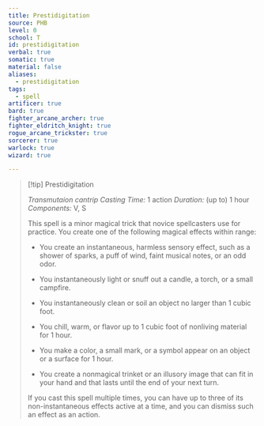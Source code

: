 ```yaml
---
title: Prestidigitation
source: PHB
level: 0
school: T
id: prestidigitation
verbal: true
somatic: true
material: false
aliases:
  - prestidigitation
tags:
  - spell
artificer: true
bard: true
fighter_arcane_archer: true
fighter_eldritch_knight: true
rogue_arcane_trickster: true
sorcerer: true
warlock: true
wizard: true

---
```

>[!tip] Prestidigitation
>
> *Transmutaion cantrip*
> *Casting Time:* 1 action
> *Duration:* (up to) 1 hour
> *Components:* V, S
>
>This spell is a minor magical trick that novice spellcasters use for practice. You create one of the following magical effects within range:
>
>-  You create an instantaneous, harmless sensory effect, such as a shower of sparks, a puff of wind, faint musical notes, or an odd odor.
>
>-  You instantaneously light or snuff out a candle, a torch, or a small campfire.
>
>-  You instantaneously clean or soil an object no larger than 1 cubic foot.
>
>-  You chill, warm, or flavor up to 1 cubic foot of nonliving material for 1 hour.
>
>-  You make a color, a small mark, or a symbol appear on an object or a surface for 1 hour.
>
>-  You create a nonmagical trinket or an illusory image that can fit in your hand and that lasts until the end of your next turn.
>
>If you cast this spell multiple times, you can have up to three of its non-instantaneous effects active at a time, and you can dismiss such an effect as an action.
>


